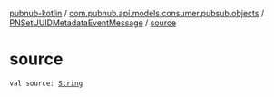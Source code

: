 [pubnub-kotlin](../../index.md) / [com.pubnub.api.models.consumer.pubsub.objects](../index.md) / [PNSetUUIDMetadataEventMessage](index.md) / [source](./source.md)

# source

`val source: `[`String`](https://kotlinlang.org/api/latest/jvm/stdlib/kotlin/-string/index.html)